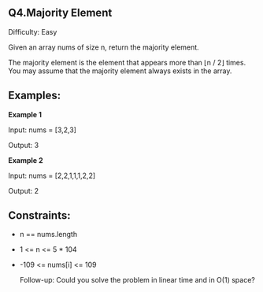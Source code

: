 **Q4.Majority Element**
-
Difficulty: Easy

Given an array nums of size n, return the majority element.

The majority element is the element that appears more than ⌊n / 2⌋ times. You may assume that the majority element always exists in the array.

Examples:
-
**Example 1**

Input: nums = [3,2,3]

Output: 3



**Example 2**

Input: nums = [2,2,1,1,1,2,2]

Output: 2




Constraints:
-
- n == nums.length
- 1 <= n <= 5 * 104
- -109 <= nums[i] <= 109

   Follow-up: Could you solve the problem in linear time and in O(1) space?

